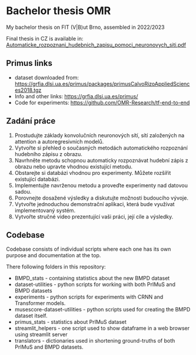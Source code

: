 # Bachelor thesis OMR
My bachelor thesis on FIT (V|B)ut Brno, assembled in 2022/2023

Final thesis in CZ is available in: [Automaticke_rozpoznani_hudebnich_zapisu_pomoci_neuronovych_siti.pdf](Automaticke_rozpoznani_hudebnich_zapisu_pomoci_neuronovych_siti.pdf)

## Primus links
* dataset downloaded from: https://grfia.dlsi.ua.es/primus/packages/primusCalvoRizoAppliedSciences2018.tgz
* Info and other links: https://grfia.dlsi.ua.es/primus/
* Code for experiments: https://github.com/OMR-Research/tf-end-to-end

## Zadání práce
1. Prostudujte základy konvolučních neuronových sítí, sítí založených na attention a autoregresivních modelů.
2. Vytvořte si přehled o současných metodách automatického rozpoznání hudebního zápisu z obrazu.
3. Navrhněte metodu schopnou automaticky rozpoznávat hudební zápis z obrazu nebo upravte vhodnou existující metodu.
4. Obstarejte si databázi vhodnou pro experimenty. Můžete rozšířit existující databázi.
5. Implementujte navrženou metodu a proveďte experimenty nad datovou sadou.
6. Porovnejte dosažené výsledky a diskutujte možnosti budoucího vývoje.
7. Vytvořte jednoduchou demonstrační aplikaci, která bude využívat implementovaný systém.
8. Vytvořte stručné video prezentující vaši práci, její cíle a výsledky.

## Codebase

Codebase consists of individual scripts where each one has its own purpose and documentation at the top.

There following folders in this repository:
* BMPD_stats - containing statistics about the new BMPD dataset
* dataset-utilities - python scripts for working with both PrIMuS and BMPD datasets
* experiments - python scripts for experiments with CRNN and Transformer models.
* musescore-dataset-utilities - python scripts used for creating the BMPD dataset itself.
* primus_stats - statistics about PrIMuS dataset
* streamlit_helpers - one script used to show dataframe in a web browser using streamlit server
* translators - dictionaries used in shortening ground-truths of both PrIMuS and BMPD datasets.
